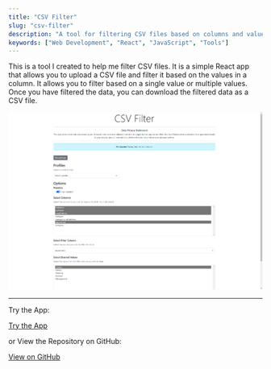 ```yaml
---
title: "CSV Filter"
slug: "csv-filter"
description: "A tool for filtering CSV files based on columns and values"
keywords: ["Web Development", "React", "JavaScript", "Tools"]
---
```


This is a tool I created to help me filter CSV files. It is a simple React app that allows you to upload a CSV file and filter it based on the values in a column. It allows you to filter based on a single value or multiple values. Once you have filtered the data, you can download the filtered data as a CSV file.

![screenshot](/project-images/csv-filter/feature.png)

---

Try the App:

<a className="btn btn-dark" href="https://gcoulby.github.io/csv-filter/"  target="_blank" rel="noopener noreferrer"><i className="fa fa-globe"></i> Try the App</a>

or View the Repository on GitHub:

<a className="btn btn-dark" href="https://github.com/gcoulby/csv-filter"  target="_blank" rel="noopener noreferrer"><i className="fa fa-github"></i> View on GitHub</a>
